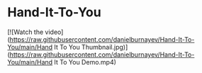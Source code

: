 # Hand-It-To-You

[![Watch the video]
(https://raw.githubusercontent.com/danielburnayev/Hand-It-To-You/main/Hand It To You Thumbnail.jpg)]
(https://raw.githubusercontent.com/danielburnayev/Hand-It-To-You/main/Hand It To You Demo.mp4)
